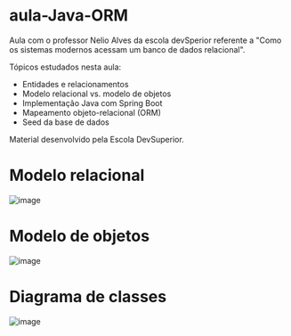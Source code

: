 # aula-Java-ORM

Aula com o professor Nelio Alves da escola devSperior referente a "Como os sistemas modernos acessam um banco de dados relacional".

Tópicos estudados nesta aula:

* Entidades e relacionamentos
* Modelo relacional vs. modelo de objetos
* Implementação Java com Spring Boot
* Mapeamento objeto-relacional (ORM)
* Seed da base de dados

Material desenvolvido pela Escola DevSuperior.

# Modelo relacional

![image](https://user-images.githubusercontent.com/80767489/191961671-1931e651-5794-4cd1-b751-e633f5197547.png)

# Modelo de objetos

![image](https://user-images.githubusercontent.com/80767489/191961737-6f2dbf37-8099-426e-a54f-99a61481c75d.png)

# Diagrama de classes

![image](https://user-images.githubusercontent.com/80767489/191961798-c227c43c-5f1e-4718-b889-54de75d09727.png)
